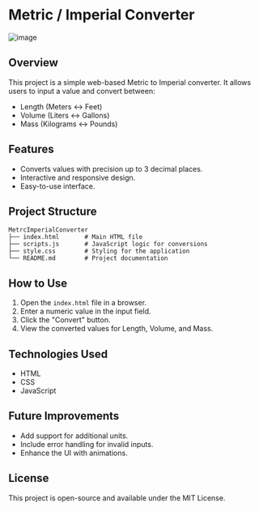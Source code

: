 # Metric / Imperial Converter
![image](https://github.com/user-attachments/assets/104d365a-f84d-403e-ab02-8a5b0d9bed03)

## Overview
This project is a simple web-based Metric to Imperial converter. It allows users to input a value and convert between:

- Length (Meters ↔ Feet)
- Volume (Liters ↔ Gallons)
- Mass (Kilograms ↔ Pounds)

## Features
- Converts values with precision up to 3 decimal places.
- Interactive and responsive design.
- Easy-to-use interface.

## Project Structure
```
MetrcImperialConverter
├── index.html       # Main HTML file
├── scripts.js       # JavaScript logic for conversions
├── style.css        # Styling for the application
└── README.md        # Project documentation
```

## How to Use
1. Open the `index.html` file in a browser.
2. Enter a numeric value in the input field.
3. Click the "Convert" button.
4. View the converted values for Length, Volume, and Mass.

## Technologies Used
- HTML
- CSS
- JavaScript

## Future Improvements
- Add support for additional units.
- Include error handling for invalid inputs.
- Enhance the UI with animations.

## License
This project is open-source and available under the MIT License.

